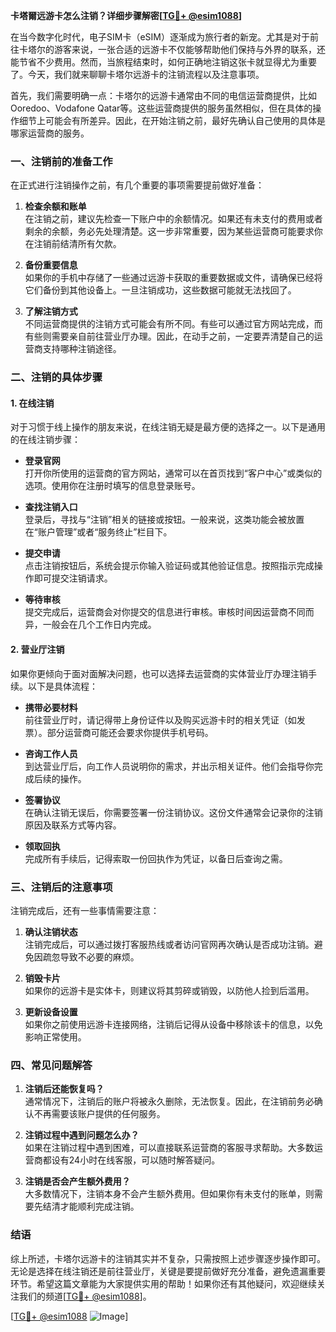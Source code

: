 **卡塔爾远游卡怎么注销？详细步骤解密[[TG💪+ @esim1088](https://t.me/s/esim1088)]**

在当今数字化时代，电子SIM卡（eSIM）逐渐成为旅行者的新宠。尤其是对于前往卡塔尔的游客来说，一张合适的远游卡不仅能够帮助他们保持与外界的联系，还能节省不少费用。然而，当旅程结束时，如何正确地注销这张卡就显得尤为重要了。今天，我们就来聊聊卡塔尔远游卡的注销流程以及注意事项。

首先，我们需要明确一点：卡塔尔的远游卡通常由不同的电信运营商提供，比如Ooredoo、Vodafone Qatar等。这些运营商提供的服务虽然相似，但在具体的操作细节上可能会有所差异。因此，在开始注销之前，最好先确认自己使用的具体是哪家运营商的服务。

### 一、注销前的准备工作

在正式进行注销操作之前，有几个重要的事项需要提前做好准备：

1. **检查余额和账单**  
   在注销之前，建议先检查一下账户中的余额情况。如果还有未支付的费用或者剩余的余额，务必先处理清楚。这一步非常重要，因为某些运营商可能要求你在注销前结清所有欠款。

2. **备份重要信息**  
   如果你的手机中存储了一些通过远游卡获取的重要数据或文件，请确保已经将它们备份到其他设备上。一旦注销成功，这些数据可能就无法找回了。

3. **了解注销方式**  
   不同运营商提供的注销方式可能会有所不同。有些可以通过官方网站完成，而有些则需要亲自前往营业厅办理。因此，在动手之前，一定要弄清楚自己的运营商支持哪种注销途径。

### 二、注销的具体步骤

#### 1. 在线注销

对于习惯于线上操作的朋友来说，在线注销无疑是最方便的选择之一。以下是通用的在线注销步骤：

- **登录官网**  
  打开你所使用的运营商的官方网站，通常可以在首页找到“客户中心”或类似的选项。使用你在注册时填写的信息登录账号。

- **查找注销入口**  
  登录后，寻找与“注销”相关的链接或按钮。一般来说，这类功能会被放置在“账户管理”或者“服务终止”栏目下。

- **提交申请**  
  点击注销按钮后，系统会提示你输入验证码或其他验证信息。按照指示完成操作即可提交注销请求。

- **等待审核**  
  提交完成后，运营商会对你提交的信息进行审核。审核时间因运营商不同而异，一般会在几个工作日内完成。

#### 2. 营业厅注销

如果你更倾向于面对面解决问题，也可以选择去运营商的实体营业厅办理注销手续。以下是具体流程：

- **携带必要材料**  
  前往营业厅时，请记得带上身份证件以及购买远游卡时的相关凭证（如发票）。部分运营商可能还会要求你提供手机号码。

- **咨询工作人员**  
  到达营业厅后，向工作人员说明你的需求，并出示相关证件。他们会指导你完成后续的操作。

- **签署协议**  
  在确认注销无误后，你需要签署一份注销协议。这份文件通常会记录你的注销原因及联系方式等内容。

- **领取回执**  
  完成所有手续后，记得索取一份回执作为凭证，以备日后查询之需。

### 三、注销后的注意事项

注销完成后，还有一些事情需要注意：

1. **确认注销状态**  
   注销完成后，可以通过拨打客服热线或者访问官网再次确认是否成功注销。避免因疏忽导致不必要的麻烦。

2. **销毁卡片**  
   如果你的远游卡是实体卡，则建议将其剪碎或销毁，以防他人捡到后滥用。

3. **更新设备设置**  
   如果你之前使用远游卡连接网络，注销后记得从设备中移除该卡的信息，以免影响正常使用。

### 四、常见问题解答

1. **注销后还能恢复吗？**  
   通常情况下，注销后的账户将被永久删除，无法恢复。因此，在注销前务必确认不再需要该账户提供的任何服务。

2. **注销过程中遇到问题怎么办？**  
   如果在注销过程中遇到困难，可以直接联系运营商的客服寻求帮助。大多数运营商都设有24小时在线客服，可以随时解答疑问。

3. **注销是否会产生额外费用？**  
   大多数情况下，注销本身不会产生额外费用。但如果你有未支付的账单，则需要先结清才能顺利完成注销。

### 结语

综上所述，卡塔尔远游卡的注销其实并不复杂，只需按照上述步骤逐步操作即可。无论是选择在线注销还是前往营业厅，关键是要提前做好充分准备，避免遗漏重要环节。希望这篇文章能为大家提供实用的帮助！如果你还有其他疑问，欢迎继续关注我们的频道[[TG💪+ @esim1088](https://t.me/s/esim1088)]。

[[TG💪+ @esim1088](https://t.me/s/esim1088) ![Image](https://i.postimg.cc/4NQfJmqS/Snipaste-2025-05-13-00-14-12.png)]